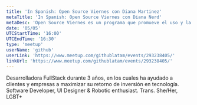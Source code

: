 ```yaml
---
title: 'In Spanish: Open Source Viernes con Diana Martinez'
metaTitle: 'In Spanish: Open Source Viernes con Diana Nerd'
metaDesc: 'Open Source Viernes es un programa que promueve el uso y la colaboración en proyectos de código abierto en la comunidad tecnológica'
date: '05/05'
UTCStartTime: '16:00'
UTCEndTime: '16:30'
type: 'meetup'
userName: 'github'
userLink: 'https://www.meetup.com/githublatam/events/293238405/'
linkUrl: 'https://www.meetup.com/githublatam/events/293238405/'
---
```


Desarrolladora FullStack durante 3 años, en los cuales ha ayudado a clientes y empresas a maximizar su retorno de inversión en tecnología.
Software Developer, UI Designer & Robotic enthusiast. Trans. She/Her, LGBT+